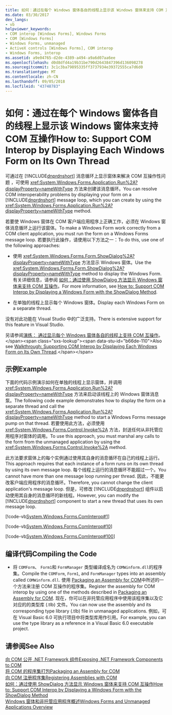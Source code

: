 ```yaml
---
title: 如何：通过在每个 Windows 窗体各自的线程上显示该 Windows 窗体来支持 COM 互操作
ms.date: 03/30/2017
dev_langs:
- vb
helpviewer_keywords:
- COM interop [Windows Forms], Windows Forms
- COM [Windows Forms]
- Windows Forms, unmanaged
- ActiveX controls [Windows Forms], COM interop
- Windows Forms, interop
ms.assetid: a9e04765-d2de-4389-a494-a9a6d07aa6ee
ms.openlocfilehash: d0d8dfd4a19b31be790d2643847396d136098278
ms.sourcegitcommit: 3c1c3ba79895335ff3737934e39372555ca7d6d0
ms.translationtype: MT
ms.contentlocale: zh-CN
ms.lasthandoff: 09/05/2018
ms.locfileid: "43748783"
---
```

# <a name="how-to-support-com-interop-by-displaying-each-windows-form-on-its-own-thread"></a><span data-ttu-id="b66de-102">如何：通过在每个 Windows 窗体各自的线程上显示该 Windows 窗体来支持 COM 互操作</span><span class="sxs-lookup"><span data-stu-id="b66de-102">How to: Support COM Interop by Displaying Each Windows Form on Its Own Thread</span></span>
<span data-ttu-id="b66de-103">可通过在 [!INCLUDE[dnprdnshort](../../../../includes/dnprdnshort-md.md)] 消息循环上显示窗体来解决 COM 互操作性问题 ，可使用 <xref:System.Windows.Forms.Application.Run%2A?displayProperty=nameWithType> 方法来创建该消息循环。</span><span class="sxs-lookup"><span data-stu-id="b66de-103">You can resolve COM interoperability problems by displaying your form on a [!INCLUDE[dnprdnshort](../../../../includes/dnprdnshort-md.md)] message loop, which you can create by using the <xref:System.Windows.Forms.Application.Run%2A?displayProperty=nameWithType> method.</span></span>  
  
 <span data-ttu-id="b66de-104">若要使 Windows 窗体在 COM 客户端应用程序上正确工作，必须在 Windows 窗体消息循环上运行该窗体。</span><span class="sxs-lookup"><span data-stu-id="b66de-104">To make a Windows Form work correctly from a COM client application, you must run the form on a Windows Forms message loop.</span></span> <span data-ttu-id="b66de-105">若要执行此操作，请使用以下方法之一：</span><span class="sxs-lookup"><span data-stu-id="b66de-105">To do this, use one of the following approaches:</span></span>  
  
-   <span data-ttu-id="b66de-106">使用 <xref:System.Windows.Forms.Form.ShowDialog%2A?displayProperty=nameWithType> 方法显示 Windows 窗体。</span><span class="sxs-lookup"><span data-stu-id="b66de-106">Use the <xref:System.Windows.Forms.Form.ShowDialog%2A?displayProperty=nameWithType> method to display the Windows Form.</span></span> <span data-ttu-id="b66de-107">有关详细信息，请参阅 [如何：通过使用 ShowDialog 方法显示 Windows 窗体来支持 COM 互操作](../../../../docs/framework/winforms/advanced/com-interop-by-displaying-a-windows-form-shadow.md)。</span><span class="sxs-lookup"><span data-stu-id="b66de-107">For more information, see [How to: Support COM Interop by Displaying a Windows Form with the ShowDialog Method](../../../../docs/framework/winforms/advanced/com-interop-by-displaying-a-windows-form-shadow.md).</span></span>  
  
-   <span data-ttu-id="b66de-108">在单独的线程上显示每个 Windows 窗体。</span><span class="sxs-lookup"><span data-stu-id="b66de-108">Display each Windows Form on a separate thread.</span></span>  
  
 <span data-ttu-id="b66de-109">没有对此功能在 Visual Studio 中的广泛支持。</span><span class="sxs-lookup"><span data-stu-id="b66de-109">There is extensive support for this feature in Visual Studio.</span></span>  
  
 <span data-ttu-id="b66de-110">另请参阅[演练： 通过显示每个 Windows 窗体各自的线程上支持 COM 互操作](https://msdn.microsoft.com/library/ms233639\(v=vs.110\))。</span><span class="sxs-lookup"><span data-stu-id="b66de-110">Also see [Walkthrough: Supporting COM Interop by Displaying Each Windows Form on Its Own Thread](https://msdn.microsoft.com/library/ms233639\(v=vs.110\)).</span></span>  
  
## <a name="example"></a><span data-ttu-id="b66de-111">示例</span><span class="sxs-lookup"><span data-stu-id="b66de-111">Example</span></span>  
 <span data-ttu-id="b66de-112">下面的代码示例演示如何在单独的线程上显示窗体，并调用 <xref:System.Windows.Forms.Application.Run%2A?displayProperty=nameWithType> 方法来启动该线程上的 Windows 窗体消息泵。</span><span class="sxs-lookup"><span data-stu-id="b66de-112">The following code example demonstrates how to display the form on a separate thread and call the <xref:System.Windows.Forms.Application.Run%2A?displayProperty=nameWithType> method to start a Windows Forms message pump on that thread.</span></span> <span data-ttu-id="b66de-113">若要使用此方法，必须使用 <xref:System.Windows.Forms.Control.Invoke%2A> 方法，封送任何从非托管应用程序对窗体的调用。</span><span class="sxs-lookup"><span data-stu-id="b66de-113">To use this approach, you must marshal any calls to the form from the unmanaged application by using the <xref:System.Windows.Forms.Control.Invoke%2A> method.</span></span>  
  
 <span data-ttu-id="b66de-114">此方法要求窗体上的每个实例通过使用其自身的消息循环在自己的线程上运行。</span><span class="sxs-lookup"><span data-stu-id="b66de-114">This approach requires that each instance of a form runs on its own thread by using its own message loop.</span></span> <span data-ttu-id="b66de-115">每个线程上运行的消息循环不能超过一个。</span><span class="sxs-lookup"><span data-stu-id="b66de-115">You cannot have more than one message loop running per thread.</span></span> <span data-ttu-id="b66de-116">因此，不能更改客户端应用程序的消息循环。</span><span class="sxs-lookup"><span data-stu-id="b66de-116">Therefore, you cannot change the client application's message loop.</span></span> <span data-ttu-id="b66de-117">但是，可修改 [!INCLUDE[dnprdnshort](../../../../includes/dnprdnshort-md.md)] 组件以启动使用其自身的消息循环的新线程。</span><span class="sxs-lookup"><span data-stu-id="b66de-117">However, you can modify the [!INCLUDE[dnprdnshort](../../../../includes/dnprdnshort-md.md)] component to start a new thread that uses its own message loop.</span></span>  
  
 [!code-vb[System.Windows.Forms.ComInterop#1](../../../../samples/snippets/visualbasic/VS_Snippets_Winforms/System.Windows.Forms.ComInterop/VB/COMForm.vb#1)]  
  
 [!code-vb[System.Windows.Forms.ComInterop#10](../../../../samples/snippets/visualbasic/VS_Snippets_Winforms/System.Windows.Forms.ComInterop/VB/FormManager.vb#10)]  
  
 [!code-vb[System.Windows.Forms.ComInterop#100](../../../../samples/snippets/visualbasic/VS_Snippets_Winforms/System.Windows.Forms.ComInterop/VB/Form1.vb#100)]  
  
## <a name="compiling-the-code"></a><span data-ttu-id="b66de-118">编译代码</span><span class="sxs-lookup"><span data-stu-id="b66de-118">Compiling the Code</span></span>  
  
-   <span data-ttu-id="b66de-119">将 `COMForm`、 `Form1`和 `FormManager` 类型编译成名为 `COMWinform.dll`的程序集。</span><span class="sxs-lookup"><span data-stu-id="b66de-119">Compile the `COMForm`, `Form1`, and `FormManager` types into an assembly called `COMWinform.dll`.</span></span> <span data-ttu-id="b66de-120">使用 [Packaging an Assembly for COM](../../../../docs/framework/interop/packaging-an-assembly-for-com.md)中所述的一个方法来注册 COM 互操作的程序集。</span><span class="sxs-lookup"><span data-stu-id="b66de-120">Register the assembly for COM interop by using one of the methods described in [Packaging an Assembly for COM](../../../../docs/framework/interop/packaging-an-assembly-for-com.md).</span></span> <span data-ttu-id="b66de-121">现在，你可以在非托管应用程序中使用该程序集以及它对应的的类型库 (.tlb) 文件。</span><span class="sxs-lookup"><span data-stu-id="b66de-121">You can now use the assembly and its corresponding type library (.tlb) file in unmanaged applications.</span></span> <span data-ttu-id="b66de-122">例如，可在 Visual Basic 6.0 可执行项目中将类型库用作引用。</span><span class="sxs-lookup"><span data-stu-id="b66de-122">For example, you can use the type library as a reference in a Visual Basic 6.0 executable project.</span></span>  
  
## <a name="see-also"></a><span data-ttu-id="b66de-123">请参阅</span><span class="sxs-lookup"><span data-stu-id="b66de-123">See Also</span></span>  
 [<span data-ttu-id="b66de-124">向 COM 公开 .NET Framework 组件</span><span class="sxs-lookup"><span data-stu-id="b66de-124">Exposing .NET Framework Components to COM</span></span>](../../../../docs/framework/interop/exposing-dotnet-components-to-com.md)  
 [<span data-ttu-id="b66de-125">将 COM 的程序集打包</span><span class="sxs-lookup"><span data-stu-id="b66de-125">Packaging an Assembly for COM</span></span>](../../../../docs/framework/interop/packaging-an-assembly-for-com.md)  
 [<span data-ttu-id="b66de-126">向 COM 注册程序集</span><span class="sxs-lookup"><span data-stu-id="b66de-126">Registering Assemblies with COM</span></span>](../../../../docs/framework/interop/registering-assemblies-with-com.md)  
 [<span data-ttu-id="b66de-127">如何：通过使用 ShowDialog 方法显示 Windows 窗体来支持 COM 互操作</span><span class="sxs-lookup"><span data-stu-id="b66de-127">How to: Support COM Interop by Displaying a Windows Form with the ShowDialog Method</span></span>](../../../../docs/framework/winforms/advanced/com-interop-by-displaying-a-windows-form-shadow.md)  
 [<span data-ttu-id="b66de-128">Windows 窗体和非托管应用程序概述</span><span class="sxs-lookup"><span data-stu-id="b66de-128">Windows Forms and Unmanaged Applications Overview</span></span>](../../../../docs/framework/winforms/advanced/windows-forms-and-unmanaged-applications-overview.md)
